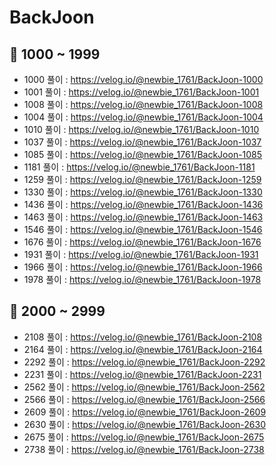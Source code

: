 # BackJoon

## 🌱 1000 ~ 1999
- 1000 풀이 : https://velog.io/@newbie_1761/BackJoon-1000
- 1001 풀이 : https://velog.io/@newbie_1761/BackJoon-1001
- 1008 풀이 : https://velog.io/@newbie_1761/BackJoon-1008
- 1004 풀이 : https://velog.io/@newbie_1761/BackJoon-1004
- 1010 풀이 : https://velog.io/@newbie_1761/BackJoon-1010
- 1037 풀이 : https://velog.io/@newbie_1761/BackJoon-1037
- 1085 풀이 : https://velog.io/@newbie_1761/BackJoon-1085
- 1181 풀이 : https://velog.io/@newbie_1761/BackJoon-1181
- 1259 풀이 : https://velog.io/@newbie_1761/BackJoon-1259
- 1330 풀이 : https://velog.io/@newbie_1761/BackJoon-1330
- 1436 풀이 : https://velog.io/@newbie_1761/BackJoon-1436
- 1463 풀이 : https://velog.io/@newbie_1761/BackJoon-1463
- 1546 풀이 : https://velog.io/@newbie_1761/BackJoon-1546
- 1676 풀이 : https://velog.io/@newbie_1761/BackJoon-1676
- 1931 풀이 : https://velog.io/@newbie_1761/BackJoon-1931
- 1966 풀이 : https://velog.io/@newbie_1761/BackJoon-1966
- 1978 풀이 : https://velog.io/@newbie_1761/BackJoon-1978

## 🌱 2000 ~ 2999
- 2108 풀이 : https://velog.io/@newbie_1761/BackJoon-2108
- 2164 풀이 : https://velog.io/@newbie_1761/BackJoon-2164
- 2292 풀이 : https://velog.io/@newbie_1761/BackJoon-2292
- 2231 풀이 : https://velog.io/@newbie_1761/BackJoon-2231
- 2562 풀이 : https://velog.io/@newbie_1761/BackJoon-2562
- 2566 풀이 : https://velog.io/@newbie_1761/BackJoon-2566
- 2609 풀이 : https://velog.io/@newbie_1761/BackJoon-2609
- 2630 풀이 : https://velog.io/@newbie_1761/BackJoon-2630
- 2675 풀이 : https://velog.io/@newbie_1761/BackJoon-2675
- 2738 풀이 : https://velog.io/@newbie_1761/BackJoon-2738
